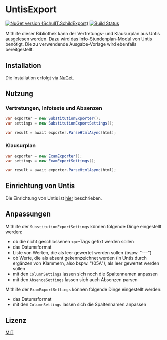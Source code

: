 # UntisExport

[![NuGet version (SchulIT.SchildExport)](https://img.shields.io/nuget/v/SchulIT.UntisExport.svg?style=flat-square)](https://www.nuget.org/packages/SchulIT.UntisExport/)
[![Build Status](https://dev.azure.com/schulit/UntisExport/_apis/build/status/SchulIT.UntisExport?branchName=master)](https://dev.azure.com/schulit/UntisExport/_build/latest?definitionId=1&branchName=master)

Mithilfe dieser Bibliothek kann der Vertretungs- und Klausurplan aus Untis ausgelesen werden. Dazu wird das Info-Stundenplan-Modul von Untis benötigt. Die zu verwendende Ausgabe-Vorlage wird ebenfalls bereitgestellt.

## Installation

Die Installation erfolgt via [NuGet](https://www.nuget.org/packages/SchulIT.UntisExport/).

## Nutzung

### Vertretungen, Infotexte und Absenzen

```csharp
var exporter = new SubstitutionExporter();
var settings = new SubstitutionExportSettings();

var result = await exporter.ParseHtmlAsync(html);
```

### Klausurplan

```csharp
var exporter = new ExamExporter();
var settings = new ExamExportSettings();

var result = await exporter.ParseHtmlAsync(html);
```

## Einrichtung von Untis

Die Einrichtung von Untis ist [hier](doc/untis.md) beschrieben.

## Anpassungen

Mithilfe der `SubstitutionExportSettings` können folgende Dinge eingestellt werden:

* ob die nicht geschlossenen `<p>`-Tags gefixt werden sollen
* das Datumsformat
* Liste von Werten, die als leer gewertet werden sollen (bspw. "---")
* ob Werte, die als absent gekennzeichnet werden (in Untis durch ergänzen von Klammern, also bspw. "(05A"), als leer gewertet werden sollen
* mit den `ColumnSettings` lassen sich noch die Spaltennamen anpassen
* mit den `AbsenceSettings` lassen sich auch Absenzen parsen

Mithilfe der `ExamExportSettings` können folgende Dinge eingestellt werden:

* das Datumsformat
* mit den `ColumnSettings` lassen sich die Spaltennamen anpassen

## Lizenz

[MIT](./LICENSE.md)